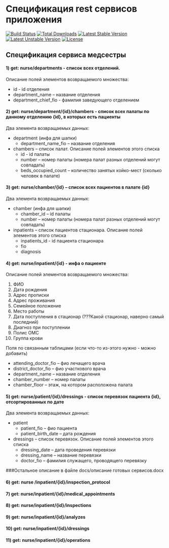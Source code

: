 ﻿# Спецификация rest сервисов приложения
[![Build Status](https://travis-ci.org/laravel/framework.svg)](https://travis-ci.org/laravel/framework)
[![Total Downloads](https://poser.pugx.org/laravel/framework/d/total.svg)](https://packagist.org/packages/laravel/framework)
[![Latest Stable Version](https://poser.pugx.org/laravel/framework/v/stable.svg)](https://packagist.org/packages/laravel/framework)
[![Latest Unstable Version](https://poser.pugx.org/laravel/framework/v/unstable.svg)](https://packagist.org/packages/laravel/framework)
[![License](https://poser.pugx.org/laravel/framework/license.svg)](https://packagist.org/packages/laravel/framework)


## Спецификация сервиса медсестры

#### 1) get: nurse/departments   -  список всех отделений.

Описание полей элементов возвращаемого множества: 
* id - id отделения
* department_name – название отделения
* department_chief_fio - фамилия заведующего отделением

#### 2) get: nurse/department/{id}/chambers   - список всех палаты по данному отделению {id}, в которых есть пациенты

Два элемента возвращаемых данных:
* department (инфа для шапки)
     * department_name_fio – название отделения
* chambers – список палат. Описание полей элементов этого списка
    * id - id палаты
    * number – номер палаты (номера палат разных отделений могут совпадать)
    * beds_occupied_count – количество занятых койко-мест (сколько человек в палате)

#### 3) get: nurse/chamber/{id} – список всех пациентов в палате {id}

Два элемента возвращаемых данных:
* chamber (инфа для шапки)
     * chamber_id – id палаты
     * number – номер палаты (номера палат разных отделений могут совпадать)
* inpatients – список пациентов стационара. Описание полей элементов этого списка
    * inpatients_id - id пациента стационара
    * fio
    * diagnosis


#### 4) get: nurse/inpatient/{id}   -  инфа о пациенте

Описание полей элементов возвращаемого множества:
1) ФИО
2) Дата рождения
3) Адрес прописки
4) Адрес проживания
5) Семейное положение
6) Место работы
7) Дата поступления в стационар (???Какой стационар, наверно самый последний)
8) Диагноз при поступлении
9) Полис ОМС
10) Группа крови


Поля по связанным таблицами (если что-то из-этого нужно - можно добавить)
* attending_doctor_fio – фио лечащего врача
* district_doctor_fio – фио участкового врача
* department_name – название отделения
* chamber_number – номер палаты
* chamber_floor – этаж, на котором расположена палата


#### 5) get: nurse/patient/{id}/dressings  - список перевязок пациента {id}, отсортированных по дате

Два элемента возвращаемых данных:
* patient
    * patient_fio – фио пациента
    * patient_birth_date – дата рождения
* dressings – список перевязок. Описание полей элементов этого списка
    * dressing_date – дата проведения перевязки
    * dressing_name – название перевязки
    * doctor_fio – фамилия служащего, проводящего перевязку

        
###Остальное описание в файле docs/описание готовых сервисов.docx

#### 6) get: nurse /inpatient/{id}/inspection_protocol  
#### 7) get: nurse/inpatient/{id}/medical_appointments 
#### 8) get: nurse/inpatient/{id}/inspections 
#### 9) get: nurse/inpatient/{id}/analyzes 
#### 10) get: nurse/inpatient/{id}/dressings
#### 11) get: nurse/inpatient/{id}/operations


